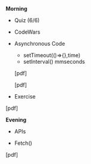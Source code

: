 **Morning**

 - Quiz (6/6)

 - CodeWars

- Asynchronous Code
    - setTimeout(()=>{},time)
    - setInterval() mmseconds 
  
  [pdf]

  [pdf]

 - Exercise

  [pdf]


**Evening**

 - APIs
  
  - Fetch()

  [pdf]